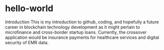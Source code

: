 # hello-world
Introduction
This is my introduction to github, coding, and hopefully a future career in blockchain technology development as it might pertain to microfinance and cross-border startup loans.
Currently, the crossover application would be insurance payments for healthcare services and digital security of EMR data.
